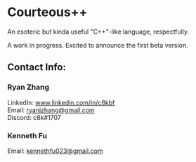 # Courteous++

An esoteric but kinda useful "C++"-like language, respectfully.

A work in progress. Excited to announce the first beta version.

## Contact Info:

### Ryan Zhang

LinkedIn: www.linkedin.com/in/c8kbf</br>
Email: ryanjzhang@gmail.com</br>
Discord: c8k#1707</br>

### Kenneth Fu

Email: kennethfu023@gmail.com</br>
